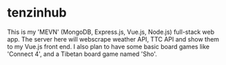# tenzinhub
This is my 'MEVN' (MongoDB, Express.js, Vue.js, Node.js) full-stack web app. The server here will webscrape weather API, TTC API and show them to my Vue.js front end. I also plan to have some basic board games like 'Connect 4', and a Tibetan board game named 'Sho'.
